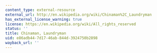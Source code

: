 ```yaml
---
content_type: external-resource
external_url: http://en.wikipedia.org/wiki/Chinaman%2C_Laundryman
has_external_license_warning: true
license: https://en.wikipedia.org/wiki/All_rights_reserved
status: ''
title: Chinaman, Laundryman
uid: e86adb44-7d17-46ab-844d-3924750b2898
wayback_url: ''
---
```

